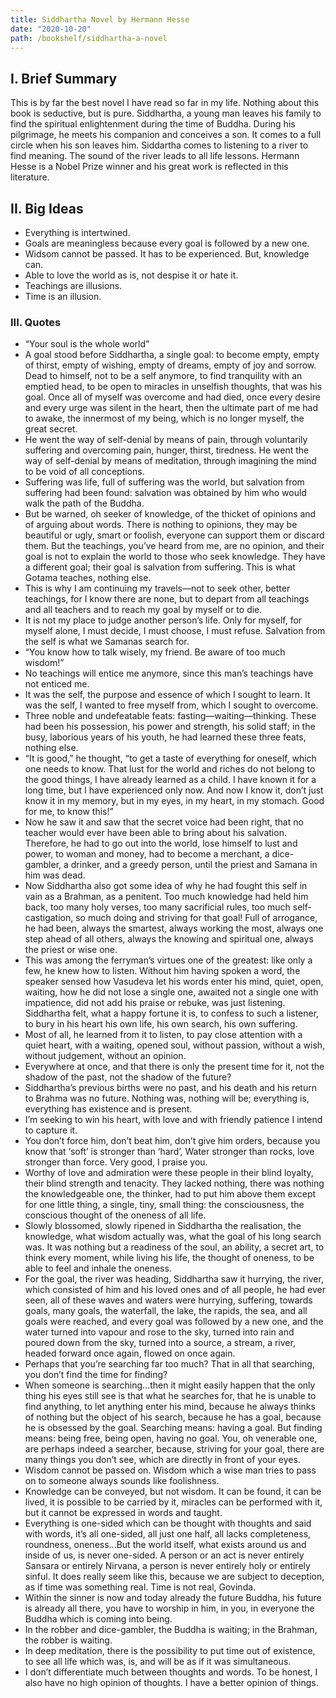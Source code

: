 ```yaml
---
title: Siddhartha Novel by Hermann Hesse
date: "2020-10-20"
path: /bookshelf/siddhartha-a-novel
---
```


## I. Brief Summary
This is by far the best novel I have read so far in my life. Nothing about this book is seductive, but is pure. Siddhartha, a young man leaves his family to find the spiritual enlightenment during the time of Buddha. During his pilgrimage, he meets his companion and conceives a son. It comes to a full circle when his son leaves him. Siddartha comes to listening to a river to find meaning. The sound of the river leads to all life lessons. Hermann Hesse is a Nobel Prize winner and his great work is reflected in this literature.

## II. Big Ideas
- Everything is intertwined.
- Goals are meaningless because every goal is followed by a new one.
- Widsom cannot be passed. It has to be experienced. But, knowledge can.
- Able to love the world as is, not despise it or hate it.
- Teachings are illusions.
- Time is an illusion.

### III. Quotes
- “Your soul is the whole world”
- A goal stood before Siddhartha, a single goal: to become empty, empty of thirst, empty of wishing, empty of dreams, empty of joy and sorrow. Dead to himself, not to be a self anymore, to find tranquility with an emptied head, to be open to miracles in unselfish thoughts, that was his goal. Once all of myself was overcome and had died, once every desire and every urge was silent in the heart, then the ultimate part of me had to awake, the innermost of my being, which is no longer myself, the great secret.
- He went the way of self-denial by means of pain, through voluntarily suffering and overcoming pain, hunger, thirst, tiredness. He went the way of self-denial by means of meditation, through imagining the mind to be void of all conceptions.
- Suffering was life, full of suffering was the world, but salvation from suffering had been found: salvation was obtained by him who would walk the path of the Buddha.
- But be warned, oh seeker of knowledge, of the thicket of opinions and of arguing about words. There is nothing to opinions, they may be beautiful or ugly, smart or foolish, everyone can support them or discard them. But the teachings, you’ve heard from me, are no opinion, and their goal is not to explain the world to those who seek knowledge. They have a different goal; their goal is salvation from suffering. This is what Gotama teaches, nothing else.
- This is why I am continuing my travels—not to seek other, better teachings, for I know there are none, but to depart from all teachings and all teachers and to reach my goal by myself or to die.
- It is not my place to judge another person’s life. Only for myself, for myself alone, I must decide, I must choose, I must refuse. Salvation from the self is what we Samanas search for.
- “You know how to talk wisely, my friend. Be aware of too much wisdom!”
- No teachings will entice me anymore, since this man’s teachings have not enticed me.
- It was the self, the purpose and essence of which I sought to learn. It was the self, I wanted to free myself from, which I sought to overcome.
- Three noble and undefeatable feats: fasting—waiting—thinking. These had been his possession, his power and strength, his solid staff; in the busy, laborious years of his youth, he had learned these three feats, nothing else.
- “It is good,” he thought, “to get a taste of everything for oneself, which one needs to know. That lust for the world and riches do not belong to the good things, I have already learned as a child. I have known it for a long time, but I have experienced only now. And now I know it, don’t just know it in my memory, but in my eyes, in my heart, in my stomach. Good for me, to know this!”
- Now he saw it and saw that the secret voice had been right, that no teacher would ever have been able to bring about his salvation. Therefore, he had to go out into the world, lose himself to lust and power, to woman and money, had to become a merchant, a dice-gambler, a drinker, and a greedy person, until the priest and Samana in him was dead.
- Now Siddhartha also got some idea of why he had fought this self in vain as a Brahman, as a penitent. Too much knowledge had held him back, too many holy verses, too many sacrificial rules, too much self-castigation, so much doing and striving for that goal! Full of arrogance, he had been, always the smartest, always working the most, always one step ahead of all others, always the knowing and spiritual one, always the priest or wise one.
- This was among the ferryman’s virtues one of the greatest: like only a few, he knew how to listen. Without him having spoken a word, the speaker sensed how Vasudeva let his words enter his mind, quiet, open, waiting, how he did not lose a single one, awaited not a single one with impatience, did not add his praise or rebuke, was just listening. Siddhartha felt, what a happy fortune it is, to confess to such a listener, to bury in his heart his own life, his own search, his own suffering.
- Most of all, he learned from it to listen, to pay close attention with a quiet heart, with a waiting, opened soul, without passion, without a wish, without judgement, without an opinion.
- Everywhere at once, and that there is only the present time for it, not the shadow of the past, not the shadow of the future?
- Siddhartha’s previous births were no past, and his death and his return to Brahma was no future. Nothing was, nothing will be; everything is, everything has existence and is present.
- I’m seeking to win his heart, with love and with friendly patience I intend to capture it.
- You don’t force him, don’t beat him, don’t give him orders, because you know that ‘soft’ is stronger than ‘hard’, Water stronger than rocks, love stronger than force. Very good, I praise you.
- Worthy of love and admiration were these people in their blind loyalty, their blind strength and tenacity. They lacked nothing, there was nothing the knowledgeable one, the thinker, had to put him above them except for one little thing, a single, tiny, small thing: the consciousness, the conscious thought of the oneness of all life.
- Slowly blossomed, slowly ripened in Siddhartha the realisation, the knowledge, what wisdom actually was, what the goal of his long search was. It was nothing but a readiness of the soul, an ability, a secret art, to think every moment, while living his life, the thought of oneness, to be able to feel and inhale the oneness.
- For the goal, the river was heading, Siddhartha saw it hurrying, the river, which consisted of him and his loved ones and of all people, he had ever seen, all of these waves and waters were hurrying, suffering, towards goals, many goals, the waterfall, the lake, the rapids, the sea, and all goals were reached, and every goal was followed by a new one, and the water turned into vapour and rose to the sky, turned into rain and poured down from the sky, turned into a source, a stream, a river, headed forward once again, flowed on once again.
- Perhaps that you’re searching far too much? That in all that searching, you don’t find the time for finding?
- When someone is searching...then it might easily happen that the only thing his eyes still see is that what he searches for, that he is unable to find anything, to let anything enter his mind, because he always thinks of nothing but the object of his search, because he has a goal, because he is obsessed by the goal. Searching means: having a goal. But finding means: being free, being open, having no goal. You, oh venerable one, are perhaps indeed a searcher, because, striving for your goal, there are many things you don’t see, which are directly in front of your eyes.
- Wisdom cannot be passed on. Wisdom which a wise man tries to pass on to someone always sounds like foolishness.
- Knowledge can be conveyed, but not wisdom. It can be found, it can be lived, it is possible to be carried by it, miracles can be performed with it, but it cannot be expressed in words and taught.
- Everything is one-sided which can be thought with thoughts and said with words, it’s all one-sided, all just one half, all lacks completeness, roundness, oneness...But the world itself, what exists around us and inside of us, is never one-sided. A person or an act is never entirely Sansara or entirely Nirvana, a person is never entirely holy or entirely sinful. It does really seem like this, because we are subject to deception, as if time was something real. Time is not real, Govinda.
- Within the sinner is now and today already the future Buddha, his future is already all there, you have to worship in him, in you, in everyone the Buddha which is coming into being.
- In the robber and dice-gambler, the Buddha is waiting; in the Brahman, the robber is waiting.
- In deep meditation, there is the possibility to put time out of existence, to see all life which was, is, and will be as if it was simultaneous.
- I don’t differentiate much between thoughts and words. To be honest, I also have no high opinion of thoughts. I have a better opinion of things.